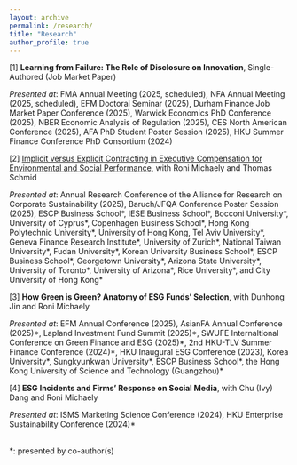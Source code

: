```yaml
---
layout: archive
permalink: /research/
title: "Research"
author_profile: true
---
```


<!-- move it to `_pages/` when ready, it will generate a new folder `research/` under `_site/` -->


[1] **Learning from Failure: The Role of Disclosure on Innovation**, Single-Authored (Job Market Paper)

*Presented at*: FMA Annual Meeting (2025, scheduled), NFA Annual Meeting (2025, scheduled), EFM Doctoral Seminar (2025), Durham Finance Job Market Paper Conference (2025), Warwick Economics PhD Conference (2025), NBER Economic Analysis of Regulation (2025), CES North American Conference (2025), AFA PhD Student Poster Session (2025), HKU Summer Finance Conference PhD Consortium (2024)


[2] [Implicit versus Explicit Contracting in Executive Compensation for Environmental and Social Performance](https://papers.ssrn.com/sol3/papers.cfm?abstract_id=4980762), with Roni Michaely and Thomas Schmid  

*Presented at*: Annual Research Conference of the Alliance for Research on Corporate Sustainability (2025), Baruch/JFQA Conference Poster Session (2025), ESCP Business School\*, IESE Business School\*, Bocconi University\*, University of Cyprus\*, Copenhagen Business School\*, Hong Kong Polytechnic University\*, University of Hong Kong, Tel Aviv University\*, Geneva Finance Research Institute\*, University of Zurich\*, National Taiwan University\*, Fudan University\*, Korean University Business School\*, ESCP Business School\*, Georgetown University\*, Arizona State University\*, University of Toronto\*, University of Arizona\*, Rice University\*, and City University of Hong Kong\*


[3] **How Green is Green? Anatomy of ESG Funds’ Selection**, with Dunhong Jin and Roni Michaely

*Presented at*: EFM Annual Conference (2025), AsianFA Annual Conference (2025)\*, Lapland Investment Fund Summit (2025)\*, SWUFE Internaltional Conference on Green Finance and ESG (2025)\*, 2nd HKU-TLV Summer Finance Conference (2024)\*, HKU Inaugural ESG Conference (2023), Korea University\*, Sungkyunkwan University\*, ESCP Business School\*, the Hong Kong University of Science and Technology (Guangzhou)\*


[4] **ESG Incidents and Firms’ Response on Social Media**, with Chu (Ivy) Dang and Roni Michaely 

*Presented at*: ISMS Marketing Science Conference (2024), HKU Enterprise Sustainability Conference (2024)\*

<br> 
*: presented by co-author(s)
